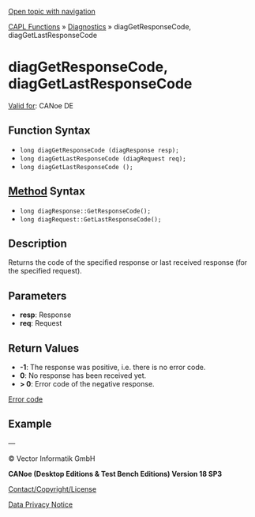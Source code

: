 [Open topic with navigation](../../../../../CANoeDEFamily.htm#Topics/CAPLFunctions/Diagnostics/Functions/CAPLfunctionDiagGetResponseCode.md)

[CAPL Functions](../../CAPLfunctions.md) » [Diagnostics](../CAPLfunctionsDiagnosticsOverview.md) » diagGetResponseCode, diagGetLastResponseCode

# diagGetResponseCode, diagGetLastResponseCode

[Valid for](../../../Shared/FeatureAvailability.md): CANoe DE

## Function Syntax

- `long diagGetResponseCode (diagResponse resp);`
- `long diagGetLastResponseCode (diagRequest req);`
- `long diagGetLastResponseCode ();`

## [Method](../../../Shared/CAPL/General/ClassesAndObjects.md) Syntax

- `long diagResponse::GetResponseCode();`
- `long diagRequest::GetLastResponseCode();`

## Description

Returns the code of the specified response or last received response (for the specified request).

## Parameters

- **resp**: Response
- **req**: Request

## Return Values

- **-1**: The response was positive, i.e. there is no error code.
- **0**: No response has been received yet.
- **> 0**: Error code of the negative response.

[Error code](../CAPLfunctionsDiagnosticsErrorCode.md)

## Example

—

© Vector Informatik GmbH

**CANoe (Desktop Editions & Test Bench Editions) Version 18 SP3**

[Contact/Copyright/License](../../../Shared/ContactCopyrightLicense.md)

[Data Privacy Notice](https://www.vector.com/int/en/company/get-info/privacy-policy/)